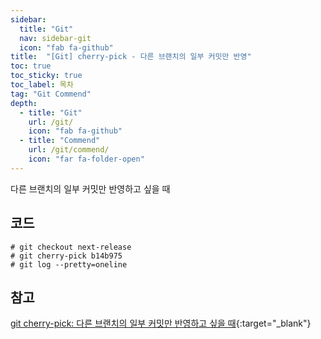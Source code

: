 ```yaml
---
sidebar:
  title: "Git"
  nav: sidebar-git
  icon: "fab fa-github"
title:  "[Git] cherry-pick - 다른 브랜치의 일부 커밋만 반영"
toc: true
toc_sticky: true
toc_label: 목차
tag: "Git Commend"
depth: 
  - title: "Git"
    url: /git/
    icon: "fab fa-github"
  - title: "Commend"
    url: /git/commend/
    icon: "far fa-folder-open"
---
```

다른 브랜치의 일부 커밋만 반영하고 싶을 때

## 코드
```
# git checkout next-release
# git cherry-pick b14b975
# git log --pretty=oneline
```

## 참고
[<i class="fas fa-link"></i> git cherry-pick: 다른 브랜치의 일부 커밋만 반영하고 싶을 때](http://meetup.toast.com/posts/45){:target="_blank"}
